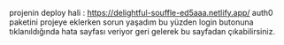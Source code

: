 projenin deploy hali : https://delightful-souffle-ed5aaa.netlify.app/
auth0 paketini projeye eklerken sorun yaşadım bu yüzden login butonuna tıklanıldığında hata sayfası veriyor geri gelerek bu sayfadan çıkabilirsiniz.
